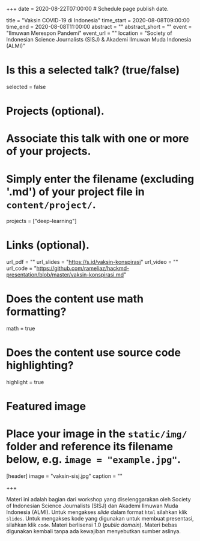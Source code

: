 +++
date = 2020-08-22T07:00:00  # Schedule page publish date.

title = "Vaksin COVID-19 di Indonesia"
time_start = 2020-08-08T09:00:00
time_end = 2020-08-08T11:00:00
abstract = ""
abstract_short = ""
event = "Ilmuwan Merespon Pandemi"
event_url = ""
location = "Society of Indonesian Science Journalists (SISJ) & Akademi Ilmuwan Muda Indonesia (ALMI)"

# Is this a selected talk? (true/false)
selected = false

# Projects (optional).
#   Associate this talk with one or more of your projects.
#   Simply enter the filename (excluding '.md') of your project file in `content/project/`.
projects = ["deep-learning"]

# Links (optional).
url_pdf = ""
url_slides = "https://s.id/vaksin-konspirasi"
url_video = ""
url_code = "https://github.com/rameliaz/hackmd-presentation/blob/master/vaksin-konspirasi.md"

# Does the content use math formatting?
math = true

# Does the content use source code highlighting?
highlight = true

# Featured image
# Place your image in the `static/img/` folder and reference its filename below, e.g. `image = "example.jpg"`.
[header]
image = "vaksin-sisj.jpg"
caption = ""

+++

Materi ini adalah bagian dari workshop yang diselenggarakan oleh Society of Indonesian Science Journalists (SISJ) dan Akademi Ilmuwan Muda Indonesia (ALMI). Untuk mengakses *slide* dalam format `html` silahkan klik `slides`. Untuk mengakses kode yang digunakan untuk membuat presentasi, silahkan klik `code`.  Materi berlisensi <i class="fab fa-creative-commons"></i> 1.0 (*public domain*). Materi bebas digunakan kembali tanpa ada kewajiban menyebutkan sumber aslinya.
